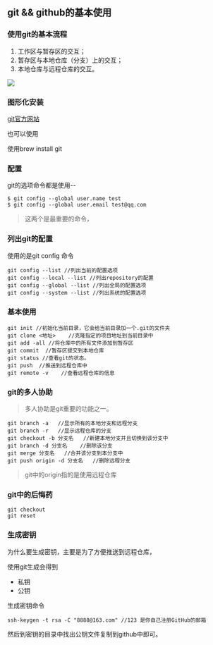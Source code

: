 ## git && github的基本使用

### 使用git的基本流程

1. 工作区与暂存区的交互；
2. 暂存区与本地仓库（分支）上的交互；
3. 本地仓库与远程仓库的交互。

![](https://p1-jj.byteimg.com/tos-cn-i-t2oaga2asx/gold-user-assets/2018/4/25/162fcc0987bf1c0a~tplv-t2oaga2asx-watermark.awebp)

### 图形化安装

[git官方网站](https://git-scm.com/download/mac)

也可以使用

使用brew install git

### 配置

git的选项命令都是使用--

```
$ git config --global user.name test
$ git config --global user.email test@qq.com
```

> 这两个是最重要的命令，

### 列出git的配置

使用的是git config 命令

```
git config --list //列出当前的配置选项
git config --local --list //列出repository的配置
git config --global --list //列出全局的配置选项
git config --system --list //列出系统的配置选项
```

### 基本使用

```
git init //初始化当前目录，它会给当前目录加一个.git的文件夹
git clone <地址>    //克隆指定的项目地址到当前目录中
git add -all //将仓库中的所有文件添加到暂存区
git commit  //暂存区提交到本地仓库
git status //查看git的状态。
git push  //推送到远程仓库中
git remote -v    //查看远程仓库的信息
```

### git的多人协助

> 多人协助是git重要的功能之一。

```
git branch -a 	//显示所有的本地分支和远程分支
git branch -r  	//显示远程仓库的分支
git checkout -b 分支名   //新建本地分支并且切换到该分支中
git branch -d 分支名    //删除该分支
git merge 分支名   //合并该分支到本分支中
git push origin -d 分支名	 //删除远程分支
```

> git中的origin指的是使用远程仓库

### git中的后悔药

```
git checkout
git reset 
```



### 生成密钥

为什么要生成密钥，主要是为了方便推送到远程仓库，

使用git生成会得到

- 私钥
- 公钥

生成密钥命令

```
ssh-keygen -t rsa -C "8888@163.com" //123 是你自己注册GitHub的邮箱
```

然后到密钥的目录中找出公钥文件复制到github中即可。

